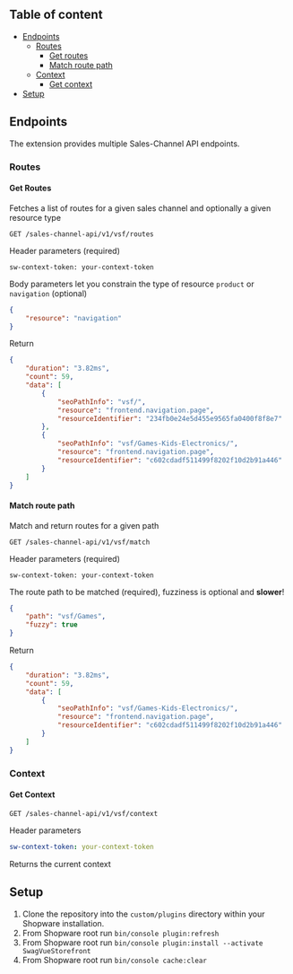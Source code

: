 
## Table of content

* [Endpoints](#endpoints)
    * [Routes](#routes)
        * [Get routes](#get-routes)
        * [Match route path](#match-route-path)
    * [Context](context)
        * [Get context](#get-context)
* [Setup](#setup)

## Endpoints

The extension provides multiple Sales-Channel API endpoints.

### Routes

#### Get Routes

Fetches a list of routes for a given sales channel and optionally a given resource type

```
GET /sales-channel-api/v1/vsf/routes
``` 
    
Header parameters (required)

```http
sw-context-token: your-context-token
```

Body parameters let you constrain the type of resource `product` or `navigation` (optional)

```json
{
    "resource": "navigation"
}
```

Return

```json
{
    "duration": "3.82ms",
    "count": 59,
    "data": [
        {
            "seoPathInfo": "vsf/",
            "resource": "frontend.navigation.page",
            "resourceIdentifier": "234fb0e24e5d455e9565fa0400f8f8e7"
        },
        {
            "seoPathInfo": "vsf/Games-Kids-Electronics/",
            "resource": "frontend.navigation.page",
            "resourceIdentifier": "c602cdadf511499f8202f10d2b91a446"
        }
    ]
}
```

#### Match route path

Match and return routes for a given path

```
GET /sales-channel-api/v1/vsf/match
``` 

Header parameters (required)

```http
sw-context-token: your-context-token
```

The route path to be matched (required), fuzziness is optional and **slower**!

```json
{
    "path": "vsf/Games",
    "fuzzy": true
}
```

Return

```json
{
    "duration": "3.82ms",
    "count": 59,
    "data": [
        {
            "seoPathInfo": "vsf/Games-Kids-Electronics/",
            "resource": "frontend.navigation.page",
            "resourceIdentifier": "c602cdadf511499f8202f10d2b91a446"
        }
    ]
}
```

### Context

#### Get Context

```
GET /sales-channel-api/v1/vsf/context
``` 
    
Header parameters

```yaml
sw-context-token: your-context-token
```

Returns the current context

## Setup

1. Clone the repository into the `custom/plugins` directory within your Shopware installation.
2. From Shopware root run `bin/console plugin:refresh`
3. From Shopware root run `bin/console plugin:install --activate SwagVueStorefront`
4. From Shopware root run `bin/console cache:clear`
